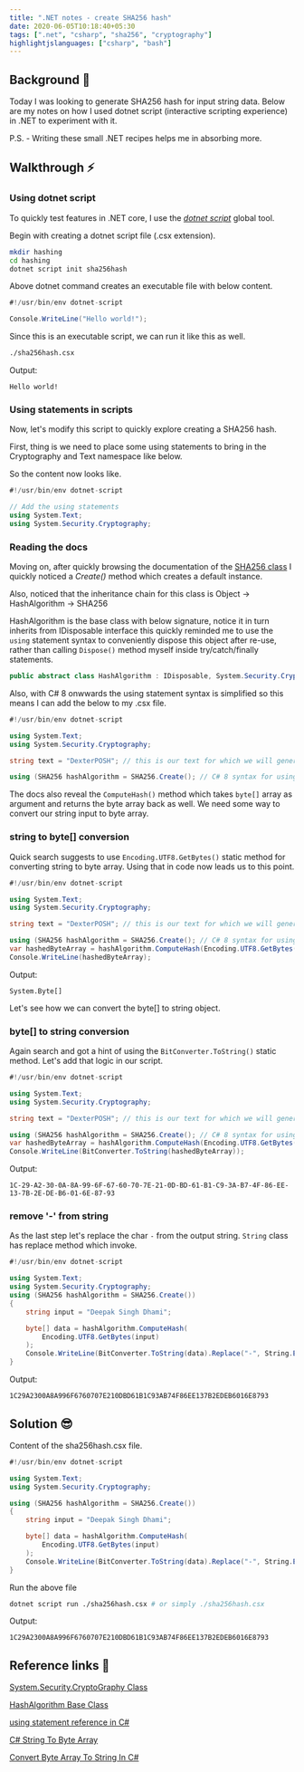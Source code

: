 ```yaml
---
title: ".NET notes - create SHA256 hash"
date: 2020-06-05T10:18:40+05:30
tags: [".net", "csharp", "sha256", "cryptography"]
highlightjslanguages: ["csharp", "bash"]
---
```


## Background 🧐

Today I was looking to generate SHA256 hash for input string data.
Below are my notes on how I used dotnet script (interactive scripting experience) in .NET to experiment with it.

P.S. - Writing these small .NET recipes helps me in absorbing more.

## Walkthrough :zap:

### Using dotnet script

To quickly test features in .NET core, I use the [*dotnet script*](https://www.nuget.org/packages/dotnet-script/) global tool.

Begin with creating a dotnet script file (.csx extension).

```bash
mkdir hashing
cd hashing
dotnet script init sha256hash
```

Above dotnet command creates an executable file with below content.

```csharp
#!/usr/bin/env dotnet-script

Console.WriteLine("Hello world!");
```

Since this is an executable script, we can run it like this as well.

```bash
./sha256hash.csx
```

Output:

```output
Hello world!
```

### Using statements in scripts

Now, let's modify this script to quickly explore creating a SHA256 hash.

First, thing is we need to place some using statements to bring in the Cryptography and Text namespace like below.

So the content now looks like.

```csharp
#!/usr/bin/env dotnet-script

// Add the using statements
using System.Text;
using System.Security.Cryptography;
```

### Reading the docs

Moving on, after quickly browsing the documentation of the [SHA256 class](https://docs.microsoft.com/en-us/dotnet/api/system.security.cryptography.sha256.create?view=netcore-3.1#System_Security_Cryptography_SHA256_Create) I quickly noticed a *Create()* method which creates a default instance.

Also, noticed that the inheritance chain for this class is
Object -> HashAlgorithm -> SHA256

HashAlgorithm is the base class with below signature, notice it in turn inherits from IDisposable interface this quickly reminded me to use the `using` statement syntax to conveniently dispose this object after re-use, rather than calling `Dispose()` method myself inside try/catch/finally statements.

```csharp
public abstract class HashAlgorithm : IDisposable, System.Security.Cryptography.ICryptoTransform
```

Also, with C# 8 onwwards the using statement syntax is simplified so this means I can add the below to my .csx file.

```csharp
#!/usr/bin/env dotnet-script

using System.Text;
using System.Security.Cryptography;

string text = "DexterPOSH"; // this is our text for which we will generate hash

using (SHA256 hashAlgorithm = SHA256.Create(); // C# 8 syntax for using statement
```

The docs also reveal the `ComputeHash()` method which takes `byte[]` array as argument and returns the byte array back as well.
We need some way to convert our string input to byte array.

### string to byte[] conversion

Quick search suggests to use `Encoding.UTF8.GetBytes()` static method for converting string to byte array.
Using that in code now leads us to this point.

```csharp
#!/usr/bin/env dotnet-script

using System.Text;
using System.Security.Cryptography;

string text = "DexterPOSH"; // this is our text for which we will generate hash

using (SHA256 hashAlgorithm = SHA256.Create(); // C# 8 syntax for using statement
var hashedByteArray = hashAlgorithm.ComputeHash(Encoding.UTF8.GetBytes(input));
Console.WriteLine(hashedByteArray);
```

Output:

```output
System.Byte[]
```

Let's see how we can convert the byte[] to string object.

### byte[] to string conversion

Again search and got a hint of using the ``BitConverter.ToString()`` static method.
Let's add that logic in our script.

```csharp
#!/usr/bin/env dotnet-script

using System.Text;
using System.Security.Cryptography;

string text = "DexterPOSH"; // this is our text for which we will generate hash

using (SHA256 hashAlgorithm = SHA256.Create(); // C# 8 syntax for using statement
var hashedByteArray = hashAlgorithm.ComputeHash(Encoding.UTF8.GetBytes(input));
Console.WriteLine(BitConverter.ToString(hashedByteArray));
```

Output:

```output
1C-29-A2-30-0A-8A-99-6F-67-60-70-7E-21-0D-BD-61-B1-C9-3A-B7-4F-86-EE-13-7B-2E-DE-B6-01-6E-87-93
```

### remove '-' from string

As the last step let's replace the char `-` from the output string.
`String` class has replace method which invoke.

```csharp
#!/usr/bin/env dotnet-script

using System.Text;
using System.Security.Cryptography;
using (SHA256 hashAlgorithm = SHA256.Create())
{
    string input = "Deepak Singh Dhami";

    byte[] data = hashAlgorithm.ComputeHash(
        Encoding.UTF8.GetBytes(input)
    );
    Console.WriteLine(BitConverter.ToString(data).Replace("-", String.Empty));
}
```

Output:

```output
1C29A2300A8A996F6760707E210DBD61B1C93AB74F86EE137B2EDEB6016E8793
```

## Solution 😎

Content of the sha256hash.csx file.

```csharp
#!/usr/bin/env dotnet-script

using System.Text;
using System.Security.Cryptography;

using (SHA256 hashAlgorithm = SHA256.Create())
{
    string input = "Deepak Singh Dhami";

    byte[] data = hashAlgorithm.ComputeHash(
        Encoding.UTF8.GetBytes(input)
    );
    Console.WriteLine(BitConverter.ToString(data).Replace("-", String.Empty));
}
```

Run the above file

```bash
dotnet script run ./sha256hash.csx # or simply ./sha256hash.csx
```

Output:

```output
1C29A2300A8A996F6760707E210DBD61B1C93AB74F86EE137B2EDEB6016E8793
```

## Reference links 📖

[System.Security.CryptoGraphy Class](https://docs.microsoft.com/en-us/dotnet/api/system.security.cryptography.sha256?view=netcore-3.1#constructors)

[HashAlgorithm Base Class](https://docs.microsoft.com/en-us/dotnet/api/system.security.cryptography.hashalgorithm?view=netcore-3.1)

[using statement reference in C#](https://docs.microsoft.com/en-us/dotnet/csharp/language-reference/keywords/using-statement)

[C# String To Byte Array](https://www.c-sharpcorner.com/article/c-sharp-string-to-byte-array/)

[Convert Byte Array To String In C#](https://www.c-sharpcorner.com/article/how-to-convert-a-byte-array-to-a-string/)